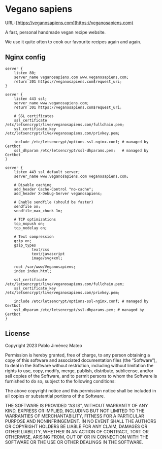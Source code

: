 # Vegano sapiens

URL: [https://veganosapiens.com](https://veganosapiens.com)

A fast, personal handmade vegan recipe website.

We use it quite often to cook our favourite recipes again and again.

## Nginx config

```
server {
    listen 80;
    server_name veganosapiens.com www.veganosapiens.com;
    return 301 https://veganosapiens.com$request_uri;
}

server {
    listen 443 ssl;
    server_name www.veganosapiens.com;
    return 301 https://veganosapiens.com$request_uri;

    # SSL certificates
    ssl_certificate /etc/letsencrypt/live/veganosapiens.com/fullchain.pem;
    ssl_certificate_key /etc/letsencrypt/live/veganosapiens.com/privkey.pem;

    include /etc/letsencrypt/options-ssl-nginx.conf; # managed by Certbot
    ssl_dhparam /etc/letsencrypt/ssl-dhparams.pem;   # managed by Certbot
}

server {
    listen 443 ssl default_server;
    server_name www.veganosapiens.com veganosapiens.com;

    # Disable caching
    add_header Cache-Control "no-cache";
    add_header X-Debug-Server veganosapiens;

    # Enable sendfile (should be faster)
    sendfile on;
    sendfile_max_chunk 1m;

    # TCP optimizations
    tcp_nopush on;
    tcp_nodelay on;

    # Text compression
    gzip on;
    gzip_types
            text/css
            text/javascript
            image/svg+xml;

    root /var/www/Veganosapiens;
    index index.html;

    ssl_certificate /etc/letsencrypt/live/veganosapiens.com/fullchain.pem;
    ssl_certificate_key /etc/letsencrypt/live/veganosapiens.com/privkey.pem;

    include /etc/letsencrypt/options-ssl-nginx.conf; # managed by Certbot
    ssl_dhparam /etc/letsencrypt/ssl-dhparams.pem; # managed by Certbot
}
```

## License

Copyright 2023 Pablo Jiménez Mateo

Permission is hereby granted, free of charge, to any person obtaining a copy of this software and associated documentation files (the “Software”), to deal in the Software without restriction, including without limitation the rights to use, copy, modify, merge, publish, distribute, sublicense, and/or sell copies of the Software, and to permit persons to whom the Software is furnished to do so, subject to the following conditions:

The above copyright notice and this permission notice shall be included in all copies or substantial portions of the Software.

THE SOFTWARE IS PROVIDED “AS IS”, WITHOUT WARRANTY OF ANY KIND, EXPRESS OR IMPLIED, INCLUDING BUT NOT LIMITED TO THE WARRANTIES OF MERCHANTABILITY, FITNESS FOR A PARTICULAR PURPOSE AND NONINFRINGEMENT. IN NO EVENT SHALL THE AUTHORS OR COPYRIGHT HOLDERS BE LIABLE FOR ANY CLAIM, DAMAGES OR OTHER LIABILITY, WHETHER IN AN ACTION OF CONTRACT, TORT OR OTHERWISE, ARISING FROM, OUT OF OR IN CONNECTION WITH THE SOFTWARE OR THE USE OR OTHER DEALINGS IN THE SOFTWARE.
